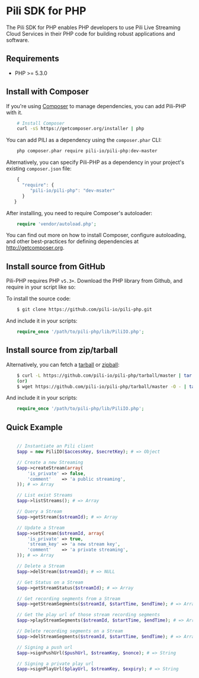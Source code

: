 # Pili SDK for PHP

The Pili SDK for PHP enables PHP developers to use Pili Live Streaming Cloud Services in their PHP code for building robust applications and software.

## Requirements

- PHP >= 5.3.0

## Install with Composer

If you're using [Composer](http://getcomposer.org) to manage dependencies, you can add Pili-PHP with it.

```bash
    # Install Composer
    curl -sS https://getcomposer.org/installer | php
```

You can add PILI as a dependency using the `composer.phar` CLI:

```bash
    php composer.phar require pili-io/pili-php:dev-master
```

Alternatively, you can specify Pili-PHP as a dependency in your project's
existing `composer.json` file:

```js
    {
      "require": {
         "pili-io/pili-php": "dev-msater"
      }
   }
 ```

After installing, you need to require Composer's autoloader:

```php
    require 'vendor/autoload.php';
```

You can find out more on how to install Composer, configure autoloading, and
other best-practices for defining dependencies at <http://getcomposer.org>.

## Install source from GitHub

Pili-PHP requires PHP `v5.3+`. Download the PHP library from Github, and require in your script like so:

To install the source code:

```bash
    $ git clone https://github.com/pili-io/pili-php.git
```

And include it in your scripts:

```php
    require_once '/path/to/pili-php/lib/PiliIO.php';
```

## Install source from zip/tarball

Alternatively, you can fetch a [tarball](https://github.com/pili-io/pili-php/tarball/master) or [zipball](https://github.com/pili-io/pili-php/zipball/master):

```bash
    $ curl -L https://github.com/pili-io/pili-php/tarball/master | tar xzv
    (or)
    $ wget https://github.com/pili-io/pili-php/tarball/master -O - | tar xzv
```

And include it in your scripts:

```php
    require_once '/path/to/pili-php/lib/PiliIO.php';
```

## Quick Example

```php

    // Instantiate an Pili client
    $app = new PiliIO($accessKey, $secretKey); # => Object

    // Create a new Streaming
    $app->createStream(array(
        'is_private' => false, 
        'comment'    => 'a public streaming',
    )); # => Array

    // List exist Streams
    $app->listStreams(); # => Array

    // Query a Stream
    $app->getStream($streamId); # => Array

    // Update a Stream
    $app->setStream($streamId, array(
        'is_private' => true, 
        'stream_key' => 'a new stream key', 
        'comment'    => 'a private streaming',
    )); # => Array

    // Delete a Stream
    $app->delStream($streamId); # => NULL

    // Get Status on a Stream
    $app->getStreamStatus($streamId); # => Array

    // Get recording segments from a Stream
    $app->getStreamSegments($streamId, $startTime, $endTime); # => Array

    // Get the play url of those stream recording segments
    $app->playStreamSegments($streamId, $startTime, $endTime); # => Array

    // Delete recording segments on a Stream
    $app->delStreamSegments($streamId, $startTime, $endTime); # => Array

    // Signing a push url
    $app->signPushUrl($pushUrl, $streamKey, $nonce); # => String

    // Signing a private play url
    $app->signPlayUrl($playUrl, $streamKey, $expiry); # => String
```

